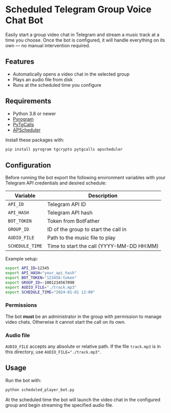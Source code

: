 
# Scheduled Telegram Group Voice Chat Bot

Easily start a group video chat in Telegram and stream a music track at a time
you choose. Once the bot is configured, it will handle everything on its own —
no manual intervention required.

## Features

- Automatically opens a video chat in the selected group
- Plays an audio file from disk
- Runs at the scheduled time you configure

## Requirements

- Python 3.8 or newer
- [Pyrogram](https://docs.pyrogram.org/)
- [PyTgCalls](https://github.com/pytgcalls/pytgcalls)
- [APScheduler](https://apscheduler.readthedocs.io/)

Install these packages with:

```bash
pip install pyrogram tgcrypto pytgcalls apscheduler
```

## Configuration

Before running the bot export the following environment variables with your
Telegram API credentials and desired schedule:

| Variable | Description |
| --- | --- |
| `API_ID` | Telegram API ID |
| `API_HASH` | Telegram API hash |
| `BOT_TOKEN` | Token from BotFather |
| `GROUP_ID` | ID of the group to start the call in |
| `AUDIO_FILE` | Path to the music file to play |
| `SCHEDULE_TIME` | Time to start the call (YYYY-MM-DD HH:MM) |

Example setup:

```bash
export API_ID=12345
export API_HASH="your_api_hash"
export BOT_TOKEN="123456:token"
export GROUP_ID=-1001234567890
export AUDIO_FILE="./track.mp3"
export SCHEDULE_TIME="2024-01-01 12:00"
```

### Permissions

The bot **must** be an administrator in the group with permission to manage
video chats. Otherwise it cannot start the call on its own.

### Audio file

`AUDIO_FILE` accepts any absolute or relative path. If the file `track.mp3` is
in this directory, use `AUDIO_FILE="./track.mp3"`.

## Usage

Run the bot with:

```bash
python scheduled_player_bot.py
```

At the scheduled time the bot will launch the video chat in the configured
group and begin streaming the specified audio file.

